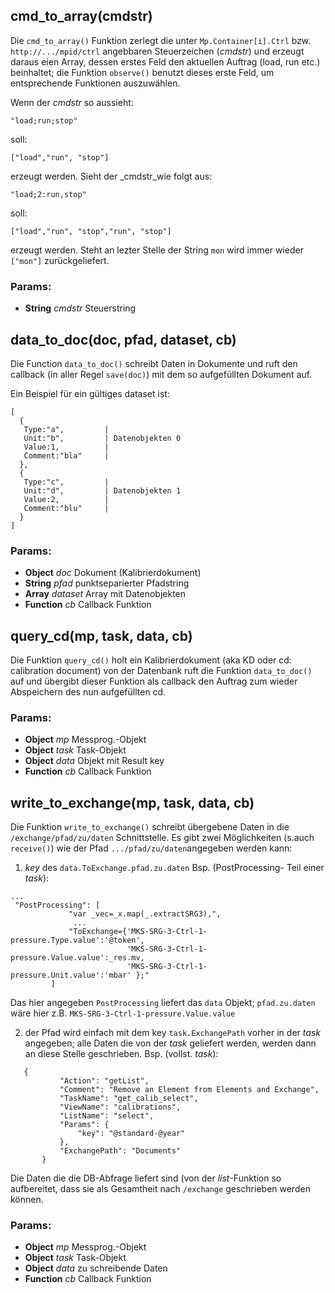 

<!-- Start ./lib/utils.js -->

## cmd_to_array(cmdstr)

Die ```cmd_to_array()``` Funktion zerlegt die
unter ```Mp.Container[i].Ctrl``` bzw. ```http://.../mpid/ctrl```
angebbaren Steuerzeichen (_cmdstr_) und erzeugt daraus eien Array,
dessen erstes Feld den aktuellen Auftrag (load, run etc.)
beinhaltet; die Funktion ```observe()``` benutzt dieses erste Feld,
um entsprechende Funktionen auszuwählen.

Wenn der _cmdstr_ so aussieht:
```
"load;run;stop"
```
soll:
```
["load","run", "stop"]
```
erzeugt werden. Sieht der _cmdstr_wie folgt aus:
```
"load;2:run,stop"
```
soll:
```
["load","run", "stop","run", "stop"]
```
erzeugt werden. Steht an lezter Stelle der String ```mon```
wird immer wieder ```["mon"]``` zurückgeliefert.

### Params: 

* **String** *cmdstr* Steuerstring

## data_to_doc(doc, pfad, dataset, cb)

Die Function ```data_to_doc()```
schreibt Daten in Dokumente und ruft den callback
(in aller Regel ```save(doc)```)
mit dem so aufgefüllten Dokument auf.

Ein Beispiel für ein gültiges dataset ist:
```
[
  {
   Type:"a",         |
   Unit:"b",         | Datenobjekten 0
   Value:1,          |
   Comment:"bla"     |
  },
  {
   Type:"c",         |
   Unit:"d",         | Datenobjekten 1
   Value:2,          |
   Comment:"blu"     |
  }
]
```

### Params: 

* **Object** *doc* Dokument (Kalibrierdokument)
* **String** *pfad* punktseparierter Pfadstring
* **Array** *dataset* Array mit Datenobjekten
* **Function** *cb* Callback Funktion

## query_cd(mp, task, data, cb)

Die Funktion ```query_cd()``` holt
ein Kalibrierdokument (aka KD
oder cd: calibration document) von der Datenbank
ruft die Funktion ```data_to_doc()``` auf und
übergibt dieser Funktion als callback den Auftrag
zum wieder Abspeichern des nun aufgefüllten cd.

### Params: 

* **Object** *mp* Messprog.-Objekt
* **Object** *task* Task-Objekt
* **Object** *data* Objekt mit Result key
* **Function** *cb* Callback Funktion

## write_to_exchange(mp, task, data, cb)

Die Funktion ```write_to_exchange()``` schreibt
übergebene Daten in die ```/exchange/pfad/zu/daten``` Schnittstelle.
Es gibt zwei Möglichkeiten (s.auch ```receive()```)
wie der Pfad ```.../pfad/zu/daten```angegeben werden kann:

1)  _key_ des ```data.ToExchange.pfad.zu.daten```
Bsp. (PostProcessing- Teil einer _task_):
```
...
 "PostProcessing": [
             "var _vec=_x.map(_.extractSRG3),",
              ...
             "ToExchange={'MKS-SRG-3-Ctrl-1-pressure.Type.value':'@token',
                          'MKS-SRG-3-Ctrl-1-pressure.Value.value':_res.mv,
                          'MKS-SRG-3-Ctrl-1-pressure.Unit.value':'mbar' };"
         ]
```
Das hier angegeben ```PostProcessing``` liefert das ```data```
Objekt; ```pfad.zu.daten``` wäre hier z.B. ```MKS-SRG-3-Ctrl-1-pressure.Value.value```

2) der Pfad wird einfach mit dem key ```task.ExchangePath``` vorher
in der _task_ angegeben; alle Daten die von der _task_
geliefert werden, werden dann an diese Stelle geschrieben.
Bsp. (vollst. _task_):
```
   {
           "Action": "getList",
           "Comment": "Remove an Element from Elements and Exchange",
           "TaskName": "get_calib_select",
           "ViewName": "calibrations",
           "ListName": "select",
           "Params": {
               "key": "@standard-@year"
           },
           "ExchangePath": "Documents"
       }
```
Die Daten die die DB-Abfrage liefert sind (von der _list_-Funktion
so  aufbereitet, dass sie als Gesamtheit nach ```/exchange```
geschrieben werden können.

### Params: 

* **Object** *mp* Messprog.-Objekt
* **Object** *task* Task-Objekt
* **Object** *data* zu schreibende Daten
* **Function** *cb* Callback Funktion

<!-- End ./lib/utils.js -->

